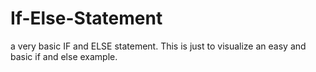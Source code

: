 # If-Else-Statement
a very basic IF and ELSE statement.
This is just to visualize an easy and basic if and else example.
